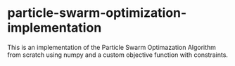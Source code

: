 # particle-swarm-optimization-implementation
This is an implementation of the Particle Swarm Optimazation Algorithm from scratch using numpy and a custom objective function with constraints.
